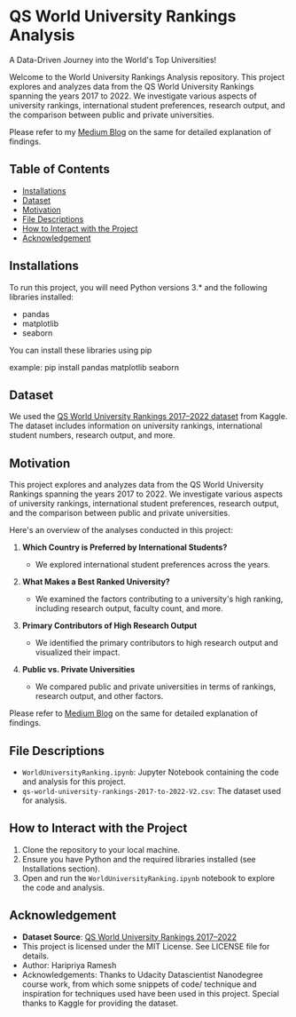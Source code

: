 # QS World University Rankings Analysis
A Data-Driven Journey into the World's Top Universities!

Welcome to the World University Rankings Analysis repository. This project explores and analyzes data from the QS World University Rankings spanning the years 2017 to 2022. We investigate various aspects of university rankings, international student preferences, research output, and the comparison between public and private universities.

Please refer to my [Medium Blog](https://medium.com/@haripriya.ramesh1996/a-data-driven-journey-into-the-worlds-top-universities-638ec49bc707) on the same for detailed explanation of findings.

## Table of Contents
- [Installations](#installations)
- [Dataset](#dataset)
- [Motivation](#motivation)
- [File Descriptions](#filedescriptions)
- [How to Interact with the Project](#interact)
- [Acknowledgement](#acknowledgement)

## Installations
To run this project, you will need Python versions 3.* and the following libraries installed:

- pandas
- matplotlib
- seaborn

You can install these libraries using pip

example:
pip install pandas matplotlib seaborn

## Dataset

We used the [QS World University Rankings 2017–2022 dataset](https://www.kaggle.com/datasets/padhmam/qs-world-university-rankings-2017-2022) from Kaggle. The dataset includes information on university rankings, international student numbers, research output, and more.

## Motivation
This project explores and analyzes data from the QS World University Rankings spanning the years 2017 to 2022. We investigate various aspects of university rankings, international student preferences, research output, and the comparison between public and private universities. 

Here's an overview of the analyses conducted in this project:

1. **Which Country is Preferred by International Students?**
   - We explored international student preferences across the years.

2. **What Makes a Best Ranked University?**
   - We examined the factors contributing to a university's high ranking, including research output, faculty count, and more.

3. **Primary Contributors of High Research Output**
   - We identified the primary contributors to high research output and visualized their impact.

4. **Public vs. Private Universities**
   - We compared public and private universities in terms of rankings, research output, and other factors.

Please refer to [Medium Blog](https://medium.com/@haripriya.ramesh1996/a-data-driven-journey-into-the-worlds-top-universities-638ec49bc707) on the same for detailed explanation of findings.


## File Descriptions
- `WorldUniversityRanking.ipynb`: Jupyter Notebook containing the code and analysis for this project.
- `qs-world-university-rankings-2017-to-2022-V2.csv`: The dataset used for analysis.

## How to Interact with the Project
1. Clone the repository to your local machine.
2. Ensure you have Python and the required libraries installed (see Installations section).
3. Open and run the `WorldUniversityRanking.ipynb` notebook to explore the code and analysis.

## Acknowledgement
- **Dataset Source**: [QS World University Rankings 2017–2022](https://www.kaggle.com/datasets/padhmam/qs-world-university-rankings-2017-2022)
- This project is licensed under the MIT License. See LICENSE file for details.
- Author: Haripriya Ramesh
- Acknowledgements: Thanks to Udacity Datascientist Nanodegree course work, from which some snippets of code/ technique and inspiration for techniques used have been used in this project.
Special thanks to Kaggle for providing the dataset.

